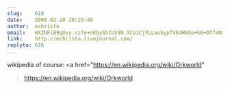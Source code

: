```yaml
---
slug:    618
date:    2008-02-20 20:25:48
author:  echristo
email:   HXZNFiB9gOyy.sz7e+nKbyShIUVSN.XCbiCjVLLoobypfV64HNXo+k6+OTfmNx
link:    http://echristo.livejournal.com/
replyto: 616
...
```


wikipedia of course:
<a
href="https://en.wikipedia.org/wiki/Orkworld"
>https://en.wikipedia.org/wiki/Orkworld</a>
